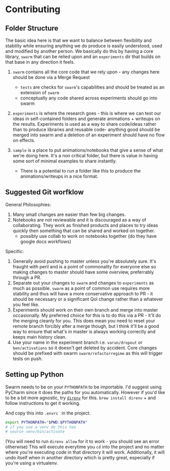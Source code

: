 # Contributing

## Folder Structure

The basic idea here is that we want to balance between flexibility and stability while ensuring anything we do produce is easily understood, used and modified by another person. We basically do this by having a core library, `swarm` that can be relied upon and an `experiments` dir that builds on that base in any direction it feels.

1. `swarm` contains all the core code that we rely upon - any changes here should be done via a Merge Request
    - `tests` are checks for `swarm`'s capabilities and should be treated as an extension of `swarm`
    - conceptually any code shared across experiments should go into swarm

2. `experiments` is where the research goes - this is where we can test our ideas in self-contained folders and generate animations + writeups on the results. Experiments is used as a way to share code/ideas rather than to produce libraries and reusable code- anything good should be merged into swarm and a deletion of an experiment should have no flow on effects.

3. `sample` is a place to put animations/notebooks that give a sense of what we're doing here. It's a non critical folder, but there is value in having some sort of minimal examples to share instantly.
    - There is a potential to run a folder like this to produce the animations/writeups in a nice format.

## Suggested Git worfklow

General Philosophies:

1. Many small changes are easier than few big changes. 
2. Notebooks are not reviewable and it is discouraged as a way of collaborating. They work as finished products and places to try ideas quickly then something that can be shared and worked on together.
    - possibly use collab to work on notebooks together (do they have google docs workflows)

Specific: 

1. Generally avoid pushing to master unless you're absolutely sure. It's fraught with peril and is a point of commonality for everyone else so making changes to master should have some overview, preferrably through a PR.
2. Separate out your changes to `swarm` and changes to `experiments` as much as possible. `swarm` as a point of common use requires more stability and thus will have a more conservative approach to PR - it should be necessary or a significant Qol change rather than a whatever you feel like.
3. Experiments should work on their own branch and merge into master occasionally. My preferred choice for this is to do this via a PR - it'll do the merging cleanly for you. This does mean you need to reset your remote branch forcibly after a merge though, but I think it'll be a good way to ensure that what's in master is always working correctly and keeps main history clean.
4. Use your name in the experiment branch i.e. `varun/dropout` or `ben/activations` so it doesn't get deleted by accident. Core changes should be prefixed with swarm `swarm/refactorregime`  as this will trigger tests on push.

## Setting up Python

Swarm needs to be on your `PYTHONPATH` to be importable. I'd suggest using PyCharm since it does the paths for you automatically. However if you'd like to be a bit more agnostic, try [`direnv`](https://direnv.net/) for this. `brew install direnv` + and follow instructions to get it working.

And copy this into `.envrc ` in the project.

```bash
export PYTHONPATH="$PWD:$PYTHONPATH"
# if you use a venv do this too
# source venv/bin/activate
```
(You will need to run `direnv allow` for it to work - you should see an error otherwise)
This will execute everytime you `cd` into the project and no matter where you're executing code in that directory it will work. Additionally, it will undo itself when in another directory which is pretty great, especially if you're using a virtualenv. 